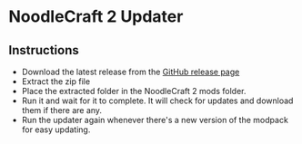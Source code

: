 # NoodleCraft 2 Updater

## Instructions

- Download the latest release from the [GitHub release page](https://github.com/Midnight-Oasis/noodlecraft-updater/releases/latest)
- Extract the zip file
- Place the extracted folder in the NoodleCraft 2 mods folder.
- Run it and wait for it to complete. It will check for updates and download them if there are any.
- Run the updater again whenever there's a new version of the modpack for easy updating.
